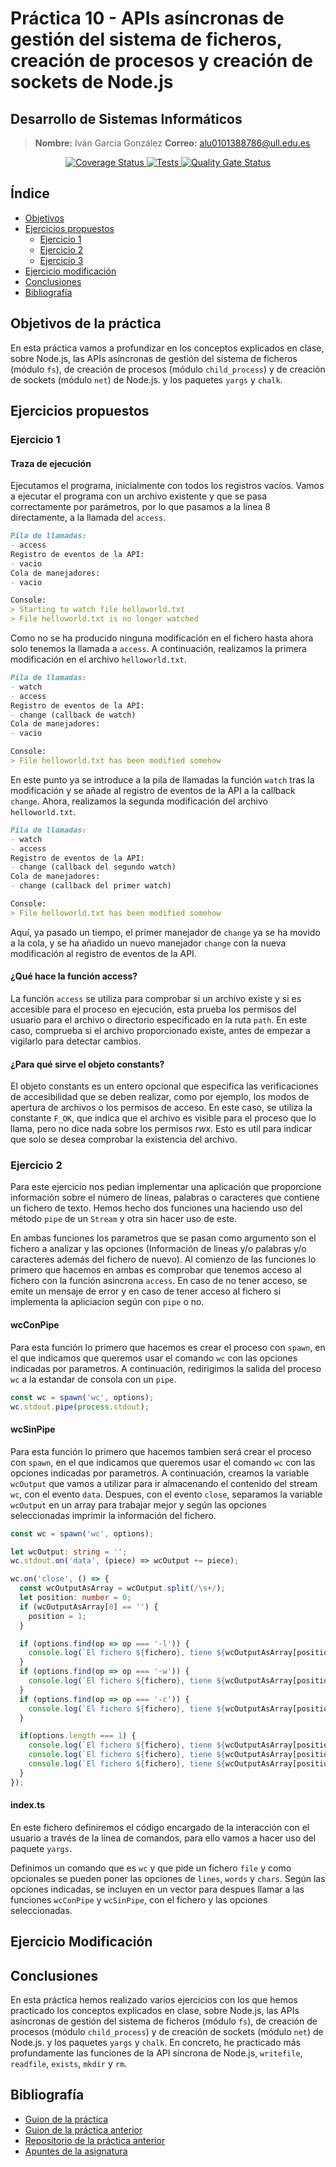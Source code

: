 # Práctica 10 - APIs asíncronas de gestión del sistema de ficheros, creación de procesos y creación de sockets de Node.js
## Desarrollo de Sistemas Informáticos

> **Nombre:** Iván García González **Correo:** alu0101388786@ull.edu.es

<p align="center">
  <a href='https://coveralls.io/github/ULL-ESIT-INF-DSI-2223/ull-esit-inf-dsi-22-23-prct10-fs-proc-sockets-funko-app-Ivan-Garcia02?branch=main'>
    <img src='https://coveralls.io/repos/github/ULL-ESIT-INF-DSI-2223/ull-esit-inf-dsi-22-23-prct10-fs-proc-sockets-funko-app-Ivan-Garcia02/badge.svg?branch=main' alt='Coverage Status'>
  </a>

  <a href="https://github.com/ULL-ESIT-INF-DSI-2223/ull-esit-inf-dsi-22-23-prct10-fs-proc-sockets-funko-app-Ivan-Garcia02/actions/workflows/node.js.yml">
    <img alt="Tests" src="https://github.com/ULL-ESIT-INF-DSI-2223/ull-esit-inf-dsi-22-23-prct10-fs-proc-sockets-funko-app-Ivan-Garcia02/actions/workflows/node.js.yml/badge.svg">
  </a>

  <a href="https://sonarcloud.io/summary/new_code?id=ULL-ESIT-INF-DSI-2223_ull-esit-inf-dsi-22-23-prct10-fs-proc-sockets-funko-app-Ivan-Garcia02">
    <img alt="Quality Gate Status" src="https://sonarcloud.io/api/project_badges/measure?project=ULL-ESIT-INF-DSI-2223_ull-esit-inf-dsi-22-23-prct10-fs-proc-sockets-funko-app-Ivan-Garcia02&metric=alert_status">
  </a>
</p>


## Índice
- [Objetivos](#objetivos-de-la-práctica)
- [Ejercicios propuestos](#ejercicios-propuestos)
  - [Ejercicio 1](#ejercicio-1)
  - [Ejercicio 2](#ejercicio-2)
  - [Ejercicio 3]()
- [Ejercicio modificación](#ejercicio-modificación)
- [Conclusiones](#conclusiones)
- [Bibliografía](#bibliografía)


## Objetivos de la práctica
En esta práctica vamos a profundizar en los conceptos explicados en clase, sobre Node.js, las APIs asíncronas de gestión del sistema de ficheros (módulo `fs`), de creación de procesos (módulo `child_process`) y de creación de sockets (módulo `net`) de Node.js. y los paquetes `yargs` y `chalk`.


## Ejercicios propuestos
### Ejercicio 1
#### Traza de ejecución
Ejecutamos el programa, inicialmente con todos los registros vacíos. Vamos a ejecutar el programa con un archivo existente y que se pasa correctamente por parámetros, por lo que pasamos a la línea 8 directamente, a la llamada del `access`.
```markdown
Pila de llamadas:
- access
Registro de eventos de la API:
- vacio
Cola de manejadores:
- vacio

Console:
> Starting to watch file helloworld.txt
> File helloworld.txt is no longer watched
```

Como no se ha producido ninguna modificación en el fichero hasta ahora solo tenemos la llamada a `access`. A continuación, realizamos la primera modificación en el archivo `helloworld.txt`.
```markdown
Pila de llamadas:
- watch
- access
Registro de eventos de la API:
- change (callback de watch)
Cola de manejadores:
- vacio

Console:
> File helloworld.txt has been modified somehow
```

En este punto ya se introduce a la pila de llamadas la función `watch` tras la modificación y se añade al registro de eventos de la API a la callback `change`. Ahora, realizamos la segunda modificación del archivo `helloworld.txt`.
```markdown
Pila de llamadas:
- watch
- access
Registro de eventos de la API:
- change (callback del segundo watch)
Cola de manejadores:
- change (callback del primer watch)

Console:
> File helloworld.txt has been modified somehow
```

Aquí, ya pasado un tiempo, el primer manejador de `change` ya se ha movido a la cola, y se ha añadido un nuevo manejador `change` con la nueva modificación al registro de eventos de la API.

#### ¿Qué hace la función access? 
La función `access` se utiliza para comprobar si un archivo existe y si es accesible para el proceso en ejecución, esta prueba los permisos del usuario para el archivo o directorio especificado en la ruta `path`. En este caso, comprueba si el archivo proporcionado existe, antes de empezar a vigilarlo para detectar cambios.

#### ¿Para qué sirve el objeto constants?
El objeto constants es un entero opcional que especifica las verificaciones de accesibilidad que se deben realizar, como por ejemplo, los modos de apertura de archivos o los permisos de acceso. En este caso, se utiliza la constante `F_OK`, que indica que el archivo es visible para el proceso que lo llama, pero no dice nada sobre los permisos *rwx*. Esto es util para indicar que solo se desea comprobar la existencia del archivo.


### Ejercicio 2
Para este ejercicio nos pedian implementar una aplicación que proporcione información sobre el número de líneas, palabras o caracteres que contiene un fichero de texto. Hemos hecho dos funciones una haciendo uso del método `pipe` de un `Stream` y otra sin hacer uso de este.

En ambas funciones los parametros que se pasan como argumento son el fichero a analizar y las opciones (Información de lineas y/o palabras y/o caracteres además del fichero de nuevo). Al comienzo de las funciones lo primero que hacemos en ambas es comprobar que tenemos acceso al fichero con la función asincrona `access`. En caso de no tener acceso, se emite un mensaje de error y en caso de tener acceso al fichero si implementa la apliciacion según con `pipe` o no.

#### wcConPipe
Para esta función lo primero que hacemos es crear el proceso con `spawn`, en el que indicamos que queremos usar el comando `wc` con las opciones indicadas por parametros. A continuación, redirigimos la salida del proceso `wc` a la estandar de consola con un `pipe`.
```typescript
const wc = spawn('wc', options);
wc.stdout.pipe(process.stdout);
```

#### wcSinPipe
Para esta función lo primero que hacemos tambien será crear el proceso con `spawn`, en el que indicamos que queremos usar el comando `wc` con las opciones indicadas por parametros. A continuación, creamos la variable `wcOutput` que vamos a utilizar para ir almacenando el contenido del stream `wc`, con el evento `data`. Despues, con el evento `close`, separamos la variable `wcOutput` en un array para trabajar mejor y según las opciones seleccionadas imprimir la información del fichero.
```typescript
const wc = spawn('wc', options);

let wcOutput: string = '';
wc.stdout.on('data', (piece) => wcOutput += piece);

wc.on('close', () => {
  const wcOutputAsArray = wcOutput.split(/\s+/);
  let position: number = 0;
  if (wcOutputAsArray[0] == '') {
    position = 1;
  }

  if (options.find(op => op === '-l')) {
    console.log(`El fichero ${fichero}, tiene ${wcOutputAsArray[position++]} lineas`);
  }
  if (options.find(op => op === '-w')) {
    console.log(`El fichero ${fichero}, tiene ${wcOutputAsArray[position++]} palabras`);
  }
  if (options.find(op => op === '-c')) {
    console.log(`El fichero ${fichero}, tiene ${wcOutputAsArray[position]} caracteres`);
  }

  if(options.length === 1) {
    console.log(`El fichero ${fichero}, tiene ${wcOutputAsArray[position++]} lineas`);
    console.log(`El fichero ${fichero}, tiene ${wcOutputAsArray[position++]} palabras`);
    console.log(`El fichero ${fichero}, tiene ${wcOutputAsArray[position]} caracteres`);
  }
});
```

#### index.ts
En este fichero definiremos el código encargado de la interacción con el usuario a través de la línea de comandos, para ello vamos a hacer uso del paquete `yargs`.

Definimos un comando que es `wc` y que pide un fichero `file` y como opcionales se pueden poner las opciones de `lines`, `words` y `chars`. Según las opciones indicadas, se incluyen en un vector para despues llamar a las funciones `wcConPipe` y `wcSinPipe`, con el fichero y las opciones seleccionadas.




## Ejercicio Modificación





## Conclusiones
En esta práctica hemos realizado varios ejercicios con los que hemos practicado los conceptos explicados en clase, sobre Node.js, las APIs asíncronas de gestión del sistema de ficheros (módulo `fs`), de creación de procesos (módulo `child_process`) y de creación de sockets (módulo `net`) de Node.js. y los paquetes `yargs` y `chalk`.
En concreto, he practicado más profundamente las funciones de la API síncrona de Node.js, `writefile`, `readfile`, `exists`, `mkdir` y `rm`.

## Bibliografía
- [Guion de la práctica](https://ull-esit-inf-dsi-2223.github.io/prct10-fs-proc-sockets-funko-app/)
- [Guion de la práctica anterior](https://ull-esit-inf-dsi-2223.github.io/prct09-filesystem-funko-app/)
- [Repositorio de la práctica anterior](https://github.com/ULL-ESIT-INF-DSI-2223/ull-esit-inf-dsi-22-23-prct09-funko-app-Ivan-Garcia02)
- [Apuntes de la asignatura](https://ull-esit-inf-dsi-2223.github.io/nodejs-theory/)